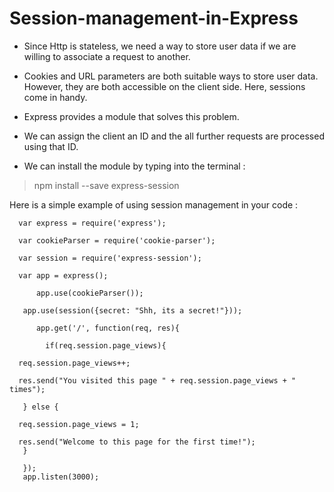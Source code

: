 # Session-management-in-Express

  - Since Http is stateless, we need a way to store user data if we are
  willing to associate a request to another.

  - Cookies and URL parameters are both suitable ways to store user data. However,
  they are both accessible on the client side. Here, sessions come in handy.

  - Express provides a module that solves this problem.

  - We can assign the client an ID and the all further requests are processed
  using that ID.

  - We can install the module by typing into the terminal :
  

  > npm install --save express-session



  Here is a simple example of using session management in your code :

      var express = require('express');
 
      var cookieParser = require('cookie-parser');

      var session = require('express-session');

      var app = express();

          app.use(cookieParser());

       app.use(session({secret: "Shh, its a secret!"}));

          app.get('/', function(req, res){

            if(req.session.page_views){
   
      req.session.page_views++;
      
      res.send("You visited this page " + req.session.page_views + " times");
      
       } else {
   
      req.session.page_views = 1;
      
      res.send("Welcome to this page for the first time!");
       }
   
       });
       app.listen(3000);

